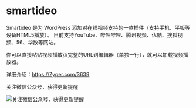 smartideo
=========

Smartideo 是为 WordPress 添加对在线视频支持的一款插件（支持手机、平板等设备HTML5播放）。 目前支持YouTube、哔哩哔哩、腾讯视频、优酷、搜狐视频、56、华数等网站。

你可以直接粘贴视频播放页完整的URL到编辑器（单独一行），就可以加载视频播放器。

详细介绍：https://7yper.com/3639

关注微信公众号，获得更新提醒

![关注微信公众号，获得更新提醒](https://7yper.com/usr/uploads/2014/08/972e6fb0794d359.jpg)
